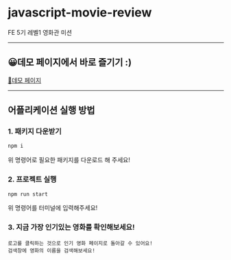 # javascript-movie-review

FE 5기 레벨1 영화관 미션

---

## 😀데모 페이지에서 바로 즐기기 :)

[🎯데모 페이지](https://evencoding.github.io/javascript-movie-review/)

---

## 어플리케이션 실행 방법

### 1. 패키지 다운받기

```bash
npm i
```

위 명령어로 필요한 패키지를 다운로드 해 주세요!

### 2. 프로젝트 실행

```bash
npm run start
```

위 명령어를 터미널에 입력해주세요!

### 3. 지금 가장 인기있는 영화를 확인해보세요!

```
로고를 클릭하는 것으로 인기 영화 페이지로 돌아갈 수 있어요!
검색창에 영화의 이름을 검색해보세요!
```
